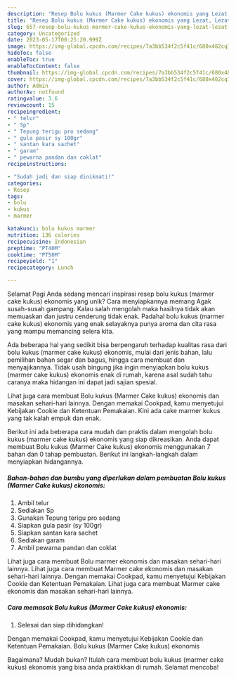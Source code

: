 ```yaml
---
description: "Resep Bolu kukus (Marmer Cake kukus) ekonomis yang Lezat, Lezat"
title: "Resep Bolu kukus (Marmer Cake kukus) ekonomis yang Lezat, Lezat"
slug: 657-resep-bolu-kukus-marmer-cake-kukus-ekonomis-yang-lezat-lezat
category: Uncategorized
date: 2023-05-17T00:25:20.999Z
image: https://img-global.cpcdn.com/recipes/7a3bb534f2c5f41c/680x482cq70/bolu-kukus-marmer-cake-kukus-ekonomis-foto-resep-utama.jpg
hideToc: false
enableToc: true
enableTocContent: false
thumbnail: https://img-global.cpcdn.com/recipes/7a3bb534f2c5f41c/680x482cq70/bolu-kukus-marmer-cake-kukus-ekonomis-foto-resep-utama.jpg
cover: https://img-global.cpcdn.com/recipes/7a3bb534f2c5f41c/680x482cq70/bolu-kukus-marmer-cake-kukus-ekonomis-foto-resep-utama.jpg
author: Admin
authorAv: notfound
ratingvalue: 3.6
reviewcount: 15
recipeingredient:
- " telur"
- " Sp"
- " Tepung terigu pro sedang"
- " gula pasir sy 100gr"
- " santan kara sachet"
- " garam"
- " pewarna pandan dan coklat"
recipeinstructions:

- "Sudah jadi dan siap dinikmati!"
categories:
- Resep
tags:
- bolu
- kukus
- marmer

katakunci: bolu kukus marmer 
nutrition: 136 calories
recipecuisine: Indonesian
preptime: "PT40M"
cooktime: "PT50M"
recipeyield: "1"
recipecategory: Lunch

---
```



Selamat Pagi Anda sedang mencari inspirasi resep bolu kukus (marmer cake kukus) ekonomis yang unik? Cara menyiapkannya memang Agak susah-susah gampang. Kalau salah mengolah maka hasilnya tidak akan memuaskan dan justru cenderung tidak enak. Padahal bolu kukus (marmer cake kukus) ekonomis yang enak selayaknya punya aroma dan cita rasa yang mampu memancing selera kita.


Ada beberapa hal yang sedikit bisa berpengaruh terhadap kualitas rasa dari bolu kukus (marmer cake kukus) ekonomis, mulai dari jenis bahan, lalu pemilihan bahan segar dan bagus, hingga cara membuat dan menyajikannya. Tidak usah bingung jika ingin menyiapkan bolu kukus (marmer cake kukus) ekonomis enak di rumah, karena asal sudah tahu caranya maka hidangan ini dapat jadi sajian spesial.

Lihat juga cara membuat Bolu kukus (Marmer Cake kukus) ekonomis dan masakan sehari-hari lainnya. Dengan memakai Cookpad, kamu menyetujui Kebijakan Cookie dan Ketentuan Pemakaian. Kini ada cake marmer kukus yang tak kalah empuk dan enak.


Berikut ini ada beberapa cara mudah dan praktis dalam mengolah bolu kukus (marmer cake kukus) ekonomis yang siap dikreasikan. Anda dapat membuat Bolu kukus (Marmer Cake kukus) ekonomis menggunakan 7 bahan dan 0 tahap pembuatan. Berikut ini langkah-langkah dalam menyiapkan hidangannya.

<!--inarticleads1-->

##### Bahan-bahan dan bumbu yang diperlukan dalam pembuatan Bolu kukus (Marmer Cake kukus) ekonomis:

1. Ambil  telur
1. Sediakan  Sp
1. Gunakan  Tepung terigu pro sedang
1. Siapkan  gula pasir (sy 100gr)
1. Siapkan  santan kara sachet
1. Sediakan  garam
1. Ambil  pewarna pandan dan coklat


Lihat juga cara membuat Bolu marmer ekonomis dan masakan sehari-hari lainnya. Lihat juga cara membuat Marmer cake ekonomis dan masakan sehari-hari lainnya. Dengan memakai Cookpad, kamu menyetujui Kebijakan Cookie dan Ketentuan Pemakaian. Lihat juga cara membuat Marmer cake ekonomis dan masakan sehari-hari lainnya. 

<!--inarticleads2-->

##### Cara memasak Bolu kukus (Marmer Cake kukus) ekonomis:


1. Selesai dan siap dihidangkan!

Dengan memakai Cookpad, kamu menyetujui Kebijakan Cookie dan Ketentuan Pemakaian. Bolu kukus (Marmer Cake kukus) ekonomis 

Bagaimana? Mudah bukan? Itulah cara membuat bolu kukus (marmer cake kukus) ekonomis yang bisa anda praktikkan di rumah. Selamat mencoba!
